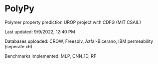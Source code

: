# PolyPy
Polymer property prediction UROP project with CDFG (MIT CSAIL)

Last updated: 9/9/2022, 12:40 PM

Databases uploaded: CROW, Freesolv, Azfal-Bicerano, IBM permeability (seperate x6)

Benchmarks implemented: MLP, CNN_1D, RF
